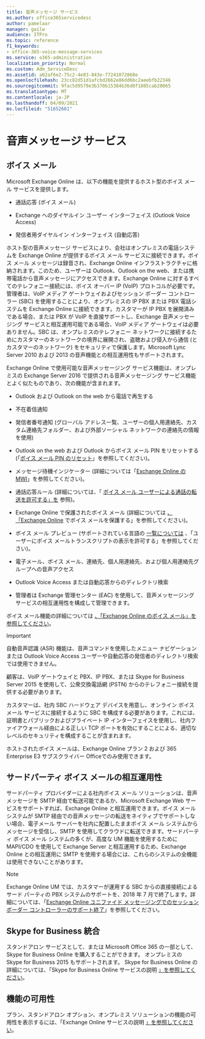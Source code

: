 ```yaml
---
title: 音声メッセージ サービス
ms.author: office365servicedesc
author: pamelaar
manager: gailw
audience: ITPro
ms.topic: reference
f1_keywords:
- office-365-voice-message-services
ms.service: o365-administration
localization_priority: Normal
ms.custom: Adm_ServiceDesc
ms.assetid: a02af6e2-75c2-4e83-843e-77241072068e
ms.openlocfilehash: 23cc82d51d1afcbd2662e86dd6bc2aeebfb22346
ms.sourcegitcommit: 9fac5d9579e3b370b15384b36d0f1805cab20065
ms.translationtype: MT
ms.contentlocale: ja-JP
ms.lasthandoff: 04/09/2021
ms.locfileid: "51652681"
---
```

# <a name="voice-message-services"></a>音声メッセージ サービス

## <a name="voice-mail"></a>ボイス メール

Microsoft Exchange Online は、以下の機能を提供するホスト型のボイス メール サービスを提供します。
  
- 通話応答 (ボイス メール)
    
- Exchange へのダイヤルイン ユーザー インターフェイス (Outlook Voice Access)
    
- 発信者用ダイヤルイン インターフェイス (自動応答)
    
ホスト型の音声メッセージ サービスにより、会社はオンプレミスの電話システムを Exchange Online が提供するボイス メール サービスに接続できます。ボイス メール メッセージは録音され、Exchange Online インフラストラクチャに格納されます。このため、ユーザーは Outlook、Outlook on the web、または携帯電話から音声メッセージにアクセスできます。Exchange Online に対するすべてのテレフォニー接続には、ボイス オーバー IP (VoIP) プロトコルが必要です。管理者は、VoIP メディア ゲートウェイおよびセッション ボーダー コントローラー (SBC) を使用することにより、オンプレミスの IP PBX または PBX 電話システムを Exchange Online に接続できます。カスタマーが IP PBX を展開済みである場合、または PBX が VoIP を直接サポートし、Exchange 音声メッセージング サービスと相互運用可能である場合、VoIP メディア ゲートウェイは必要ありません。SBC は、オンプレミスのテレフォニー ネットワークに接続するためにカスタマーのネットワークの境界に展開され、盗聴および侵入から通信 (とカスタマーのネットワーク) をセキュリティで保護します。Microsoft Lync Server 2010 および 2013 の音声機能との相互運用性もサポートされます。
  
Exchange Online で使用可能な音声メッセージング サービス機能は、オンプレミスの Exchange Server 2016 で提供される音声メッセージング サービス機能とよく似たものであり、次の機能が含まれます。
  
- Outlook および Outlook on the web から電話で再生する
    
- 不在着信通知
    
- 発信者番号通知 (グローバル アドレス一覧、ユーザーの個人用連絡先、カスタム連絡先フォルダー、および外部ソーシャル ネットワークの連絡先の情報を使用)
    
- Outlook on the web および Outlook からボイス メール PIN をリセットする (「[ボイス メール PIN のリセット](/exchange/voice-mail-unified-messaging/set-outlook-voice-access-pin-security/reset-a-voice-mail-pin)」を参照してください)。
    
- メッセージ待機インジケーター (詳細については「[Exchange Online の MWI](/exchange/voice-mail-unified-messaging/set-up-client-voice-mail-features/mwi-in-exchange-online)」を参照してください)。 
    
- 通話応答ルール (詳細については、「 [ボイス メール ユーザーによる通話の転送を許可する」を](/exchange/voice-mail-unified-messaging/set-up-client-voice-mail-features/allow-voice-mail-users-to-forward-calls) 参照)。
    
- Exchange Online で保護されたボイス メール (詳細については [、「Exchange Online](/exchange/voice-mail-unified-messaging/set-up-client-voice-mail-features/protect-voice-mail) でボイス メールを保護する」を参照してください)。
    
- ボイス メール プレビュー (サポートされている言語の [一覧については](/exchange/voice-mail-unified-messaging/set-up-client-voice-mail-features/allow-users-to-see-a-voice-mail-transcript) 、「ユーザーにボイス メールトランスクリプトの表示を許可する」を参照してください)。
    
- 電子メール、ボイス メール、連絡先、個人用連絡先、および個人用連絡先グループへの音声アクセス
    
- Outlook Voice Access または自動応答からのディレクトリ検索
    
- 管理者は Exchange 管理センター (EAC) を使用して、音声メッセージング サービスの相互運用性を構成して管理できます。
    
ボイス メール機能の詳細については [、「Exchange Online のボイス メール」を参照してください](/exchange/voice-mail-unified-messaging/voice-mail-unified-messaging)。
  
> [!IMPORTANT]
> 自動音声認識 (ASR) 機能は、音声コマンドを使用したメニュー ナビゲーションまたは Outlook Voice Access ユーザーや自動応答の発信者のディレクトリ検索では使用できません。 
>
> 顧客は、VoIP ゲートウェイと PBX、IP PBX、または Skype for Business Server 2015 を使用して、公衆交換電話網 (PSTN) からのテレフォニー接続を提供する必要があります。 
>
> カスタマーは、社内 SBC ハードウェア デバイスを用意し、オンライン ボイス メール サービスに接続するように SBC を構成する必要があります。これには、証明書とパブリックおよびプライベート IP インターフェイスを使用し、社内ファイアウォール経由による正しい TCP ポートを有効にすることによる、適切なレベルのセキュリティを構成することが含まれます。 
>
> ホストされたボイス メールは、Exchange Online プラン 2 および 365 Enterprise E3 サブスクライバー Officeでのみ使用できます。 
  
## <a name="third-party-voice-mail-interoperability"></a>サードパーティ ボイス メールの相互運用性

サードパーティ プロバイダーによる社内ボイス メール ソリューションは、音声メッセージを SMTP 経由で転送可能であるか、Microsoft Exchange Web サービスをサポートすれば、Exchange Online と相互運用できます。ボイス メール システムが SMTP 経由での音声メッセージの転送をネイティブでサポートしない場合、電子メール サーバーを社内に配置したままボイス メール システムからメッセージを受信し、SMTP を使用してクラウドに転送できます。サードパーティ ボイス メール システムの多くが、高度な UM 機能を使用するために MAPI/CDO を使用して Exchange Server と相互運用するため、Exchange Online との相互運用に SMTP を使用する場合には、これらのシステムの全機能は使用できないことがあります。
  
> [!NOTE]
> Exchange Online UM では、カスタマーが運用する SBC からの直接接続によるサード パーティの PBX システムのサポートを、2018 年 7 月で終了します。詳細については、「[Exchange Online ユニファイド メッセージングでのセッション ボーダー コントローラーのサポート終了](https://techcommunity.microsoft.com/t5/Exchange-Team-Blog/Discontinuation-of-support-for-Session-Border-Controllers-in/ba-p/607117)」を参照してください。 
  
## <a name="skype-for-business-integration"></a>Skype for Business 統合

スタンドアロン サービスとして、または Microsoft Office 365 の一部として、Skype for Business Online を購入することができます。 オンプレミスの Skype for Business 2015 もサポートされます。 Skype for Business Online の詳細については、「Skype for Business Online サービスの説明 [」を参照してください](../skype-for-business-online-service-description/skype-for-business-online-service-description.md)。
  
## <a name="feature-availability"></a>機能の可用性

プラン、スタンドアロン オプション、オンプレミス ソリューションの機能の可用性を表示するには、「Exchange Online サービスの説明 [」を参照してください](exchange-online-service-description.md)。
